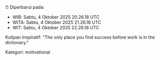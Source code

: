 ⏰ Diperbarui pada:
- WIB: Sabtu, 4 Oktober 2025 20.26.18 UTC
- WITA: Sabtu, 4 Oktober 2025 21.26.18 UTC
- WIT: Sabtu, 4 Oktober 2025 22.26.18 UTC

Kutipan Inspiratif:
"The only place you find success before work is in the dictionary."


Kategori: motivational

